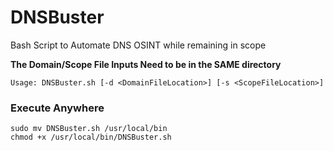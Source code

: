 # DNSBuster
Bash Script to Automate DNS OSINT while remaining in scope

**The Domain/Scope File Inputs Need to be in the SAME directory**
```
Usage: DNSBuster.sh [-d <DomainFileLocation>] [-s <ScopeFileLocation>]
```

### Execute Anywhere
```
sudo mv DNSBuster.sh /usr/local/bin
chmod +x /usr/local/bin/DNSBuster.sh
``` 

